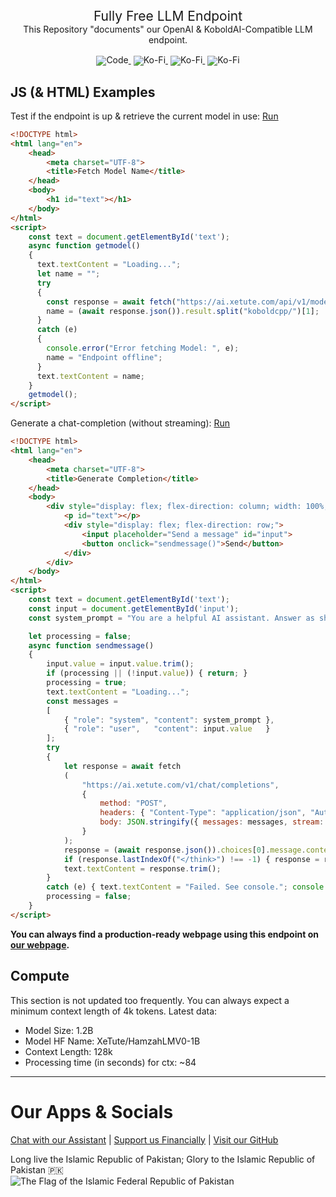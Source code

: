 <div align="center">
<span style="font-family: default; font-size: 1.5em;">Fully Free LLM Endpoint</span>
<div>
This Repository "documents" our OpenAI & KoboldAI-Compatible LLM endpoint.
</div>
</div>
<br>
<div align="center" style="line-height: 1;">
  <a href="https://huggingface.co/XeTute" style="margin: 2px;">
    <img alt="Code" src="https://img.shields.io/badge/XeTute-000000?style=for-the-badge&logo=huggingface" style="display: inline-block; vertical-align: middle;"/>
  </a>
  <a href="https://ko-fi.com/XeTute" style="margin: 2px;">
    <img alt="Ko-Fi" src="https://img.shields.io/badge/Buy_us_a_coffe-000000?style=for-the-badge&logo=kofi&logoColor=000&logoColor=white" style="display: inline-block; vertical-align: middle;"/>
  </a>
  <a href="https://xetute.com/" style="margin: 2px;">
    <img alt="Ko-Fi" src="https://img.shields.io/badge/Webpage-000000?style=for-the-badge&logo=githubpages" style="display: inline-block; vertical-align: middle;"/>
  </a>
  <a href="https://bsky.app/profile/xetute.bsky.social" style="margin: 2px;">
    <img alt="Ko-Fi" src="https://img.shields.io/badge/BlueSky-000000?style=for-the-badge&logo=bluesky" style="display: inline-block; vertical-align: middle;"/>
  </a>
</div>
</div>
</div>

## JS (& HTML) Examples
Test if the endpoint is up & retrieve the current model in use: [Run](https://codepen.io/XeTute/pen/gbORQGW)
```HTML
<!DOCTYPE html>
<html lang="en">
    <head>
        <meta charset="UTF-8">
        <title>Fetch Model Name</title>
    </head>
    <body>
        <h1 id="text"></h1>
    </body>
</html>
<script>
    const text = document.getElementById('text');
    async function getmodel()
    {
      text.textContent = "Loading...";
      let name = "";
      try
      {
        const response = await fetch("https://ai.xetute.com/api/v1/model");
        name = (await response.json()).result.split("koboldcpp/")[1];
      }
      catch (e)
      {
        console.error("Error fetching Model: ", e);
        name = "Endpoint offline";
      }
      text.textContent = name;
    }
    getmodel();
</script>
```

Generate a chat-completion (without streaming): [Run](https://codepen.io/XeTute/pen/YPzQREW)
```HTML
<!DOCTYPE html>
<html lang="en">
    <head>
        <meta charset="UTF-8">
        <title>Generate Completion</title>
    </head>
    <body>
        <div style="display: flex; flex-direction: column; width: 100%; height: 100%; justify-content: center; align-items: center;">
            <p id="text"></p>
            <div style="display: flex; flex-direction: row;">
                <input placeholder="Send a message" id="input">
                <button onclick="sendmessage()">Send</button>
            </div>
        </div>
    </body>
</html>
<script>
    const text = document.getElementById('text');
    const input = document.getElementById('input');
    const system_prompt = "You are a helpful AI assistant. Answer as short as possible.";

    let processing = false;
    async function sendmessage()
    {
        input.value = input.value.trim();
        if (processing || (!input.value)) { return; }
        processing = true;
        text.textContent = "Loading...";
        const messages =
        [
            { "role": "system", "content": system_prompt },
            { "role": "user",   "content": input.value   }
        ];
        try
        {
            let response = await fetch
            (
                "https://ai.xetute.com/v1/chat/completions",
                {
                    method: "POST",
                    headers: { "Content-Type": "application/json", "Authorization": "Bearer 0" }, 
                    body: JSON.stringify({ messages: messages, stream: false, temperature: 0.5, max_tokens: 512 })
                }
            );
            response = (await response.json()).choices[0].message.content;
            if (response.lastIndexOf("</think>") !== -1) { response = response.substring(response.lastIndexOf("</think>") + "</think>".length, response.length - 1); }
            text.textContent = response.trim();
        }
        catch (e) { text.textContent = "Failed. See console."; console.error(e); }
        processing = false;
    }
</script>
```

**You can always find a production-ready webpage using this endpoint on [our webpage](https://xetute.com/).**

## Compute
This section is not updated too frequently. You can always expect a minimum context length of 4k tokens.
Latest data:  

- Model Size: 1.2B
- Model HF Name: XeTute/HamzahLMV0-1B
- Context Length: 128k
- Processing time (in seconds) for ctx: ~84

---
# Our Apps & Socials
[Chat with our Assistant](https://xetute.com/) | [Support us Financially](https://ko-fi.com/XeTute) | [Visit our GitHub](https://github.com/XeTute)  

Long live the Islamic Republic of Pakistan; Glory to the Islamic Republic of Pakistan 🇵🇰  
![The Flag of the Islamic Federal Republic of Pakistan](https://upload.wikimedia.org/wikipedia/commons/3/32/Flag_of_Pakistan.svg)
